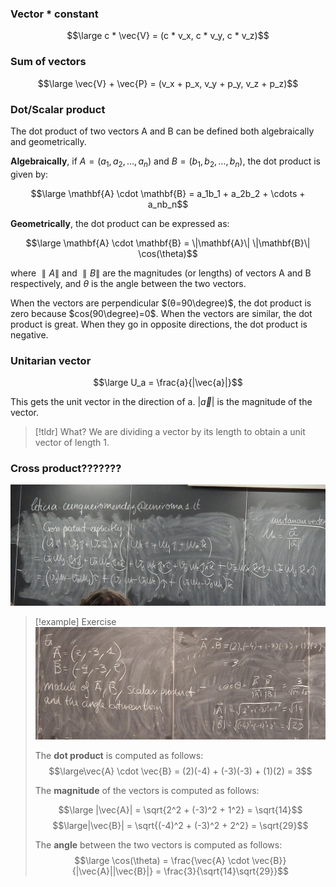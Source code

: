 ### Vector * constant
$$\large c * \vec{V} = (c * v_x, c * v_y, c * v_z)$$

### Sum of vectors

$$\large \vec{V} + \vec{P} = (v_x + p_x, v_y + p_y, v_z + p_z)$$

### Dot/Scalar product

The dot product of two vectors A and B can be defined both algebraically and geometrically.

**Algebraically**, if $A=(a_1​,a_2​,…,a_n​)$ and $B=(b_1​,b_2​,…,b_n​)$, the dot product is given by:

$$\large \mathbf{A} \cdot \mathbf{B} = a_1b_1 + a_2b_2 + \cdots + a_nb_n$$

**Geometrically**, the dot product can be expressed as:

$$\large \mathbf{A} \cdot \mathbf{B} = \|\mathbf{A}\| \|\mathbf{B}\| \cos(\theta)$$

where $∥A∥$ and $∥B∥$ are the magnitudes (or lengths) of vectors A and B respectively, and $\theta$ is the angle between the two vectors.

When the vectors are perpendicular $(θ=90\degree)$, the dot product is zero because $cos(90\degree)=0$. 
When the vectors are similar, the dot product is great.
When they go in opposite directions, the dot product is negative.

### Unitarian vector

$$\large U_a = \frac{a}{|\vec{a}|}$$

This gets the unit vector in the direction of a.
$|\vec{a}|$ is the magnitude of the vector.


> [!tldr] What?
> We are dividing a vector by its length to obtain a unit vector of length 1.

### Cross product???????

![](../z_images/Immagine%20WhatsApp%202024-02-26%20ore%2011.09.12_38062549.jpg)


> [!example] Exercise
> ![](../z_images/Immagine%20WhatsApp%202024-02-26%20ore%2011.16.03_5d53c767.jpg)
> 
> The **dot product** is computed as follows:
> $$\large\vec{A} \cdot \vec{B} = (2)(-4) + (-3)(-3) + (1)(2) = 3$$
> 
> The **magnitude** of the vectors is computed as follows:
> 
> $$\large |\vec{A}| = \sqrt{2^2 + (-3)^2 + 1^2} = \sqrt{14}$$
$$\large|\vec{B}| = \sqrt{(-4)^2 + (-3)^2 + 2^2} = \sqrt{29}$$
> 
> The **angle** between the two vectors is computed as follows:
> $$\large \cos(\theta) = \frac{\vec{A} \cdot \vec{B}}{|\vec{A}||\vec{B}|} = \frac{3}{\sqrt{14}\sqrt{29}}$$

